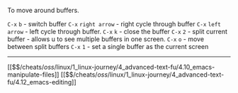 To move around buffers.

`C-x` `b` - switch buffer
`C-x` `right arrow` - right cycle through buffer
`C-x` `left arrow` - left cycle through buffer.
`C-x` `k` - close the buffer
`C-x` `2` - split current buffer - allows u to see multiple buffers in one screen.
`C-x` `o` - move between split buffers
`C-x` `1` - set a single buffer as the current screen

---
[[$$$/$cheats/$oss/$linux/1_linux-journey/4_advanced-text-fu/4.10_emacs-manipulate-files]]
[[$$$/$cheats/$oss/$linux/1_linux-journey/4_advanced-text-fu/4.12_emacs-editing]]